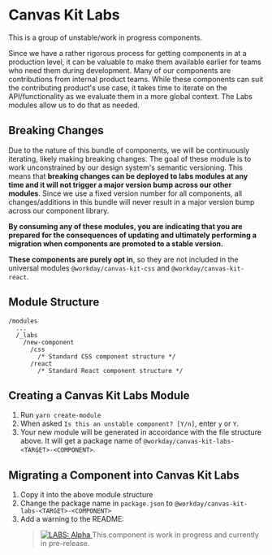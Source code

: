 # Canvas Kit Labs

This is a group of unstable/work in progress components.

Since we have a rather rigorous process for getting components in at a production level, it can be
valuable to make them available earlier for teams who need them during development. Many of our
components are contributions from internal product teams. While these components can suit the
contributing product's use case, it takes time to iterate on the API/functionality as we evaluate
them in a more global context. The Labs modules allow us to do that as needed.

## Breaking Changes

Due to the nature of this bundle of components, we will be continuously iterating, likely making
breaking changes. The goal of these module is to work unconstrained by our design system's semantic
versioning. This means that **breaking changes can be deployed to labs modules at any time and it
will not trigger a major version bump across our other modules**. Since we use a fixed version
number for all components, all changes/additions in this bundle will never result in a major version
bump across our component library.

**By consuming any of these modules, you are indicating that you are prepared for the consequences
of updating and ultimately performing a migration when components are promoted to a stable
version.**

**These components are purely opt in**, so they are not included in the universal modules
`@workday/canvas-kit-css` and `@workday/canvas-kit-react`.

## Module Structure

```
/modules
  ...
  /_labs
    /new-component
      /css
        /* Standard CSS component structure */
      /react
        /* Standard React component structure */
```

## Creating a Canvas Kit Labs Module

1. Run `yarn create-module`
2. When asked `Is this an unstable component? [Y/n]`, enter `y` or `Y`.
3. Your new module will be generated in accordance with the file structure above. It will get a
   package name of `@workday/canvas-kit-labs-<TARGET>-<COMPONENT>`.

## Migrating a Component into Canvas Kit Labs

1. Copy it into the above module structure
2. Change the package name in `package.json` to `@workday/canvas-kit-labs-<TARGET>-<COMPONENT>`
3. Add a warning to the README:
   > <a href="https://github.com/Workday/canvas-kit/tree/master/modules/_labs/README.md">
   >   <img src="https://img.shields.io/badge/LABS-alpha-orange" alt="LABS: Alpha" />
   > </a>  This component is work in progress and currently in pre-release.
